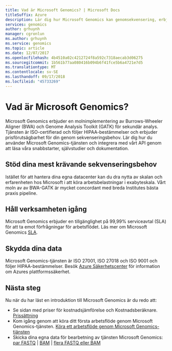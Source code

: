 ```yaml
---
title: Vad är Microsoft Genomics? | Microsoft Docs
titleSuffix: Azure
description: Lär dig hur Microsoft Genomics kan genomsekvensering, erbjuder nu en molnimplementering av Burrows-Wheeler Aligner (BWA) och Genome Analysis Toolkit (GATK) för sekundär analys. Det är ISO-certifierad och följer HIPAA-bestämmelser.
services: genomics
author: grhuynh
manager: cgronlun
ms.author: grhuynh
ms.service: genomics
ms.topic: article
ms.date: 12/07/2017
ms.openlocfilehash: 4b4510a02c4212724f8a592c7318aecab3d06275
ms.sourcegitcommit: 1b561b77aa080416b094b6f41fce5b6a4721e7d5
ms.translationtype: MT
ms.contentlocale: sv-SE
ms.lasthandoff: 09/17/2018
ms.locfileid: "45733269"
---
```

# <a name="what-is-microsoft-genomics"></a>Vad är Microsoft Genomics?
Microsoft Genomics erbjuder en molnimplementering av Burrows-Wheeler Aligner (BWA) och Genome Analysis Toolkit (GATK) för sekundär analys. Tjänsten är ISO-certifierad och följer HIPAA-bestämmelser och erbjuder prisförutsägbarhet för din genom sekvenseringsbehov. Lär dig hur du använder Microsoft Genomics-tjänsten och integrera med vårt API genom att läsa våra snabbstarter, självstudier och dokumentation.

## <a name="support-your-most-demanding-sequencing-needs"></a>Stöd dina mest krävande sekvenseringsbehov
Istället för att hantera dina egna datacenter kan du dra nytta av skalan och erfarenheten hos Microsoft i att köra arbetsbelastningar i exabyteskala. Vårt moln av av BWA-GATK är mycket concordant med breda Institutes bästa praxis pipeline.


## <a name="keep-your-business-running"></a>Håll verksamheten igång
Microsoft Genomics erbjuder en tillgänglighet på 99,99% serviceavtal (SLA) för att ta emot förfrågningar för arbetsflödet. Läs mer om Microsoft Genomics [SLA](https://azure.microsoft.com/support/legal/sla/genomics/v1_0/).


## <a name="secure-your-data"></a>Skydda dina data
Microsoft Genomics-tjänsten är ISO 27001, ISO 27018 och ISO 9001 och följer HIPAA-bestämmelser. Besök [Azure Säkerhetscenter](https://www.microsoft.com/en-us/trustcenter/security) för information om Azures plattformssäkerhet.


## <a name="next-steps"></a>Nästa steg
Nu när du har läst en introduktion till Microsoft Genomics är du redo att:
- Se sidan med priser för kostnadsjämförelse och Kostnadsberäknare. [Prissättning](https://azure.microsoft.com/pricing/details/genomics/)
- Kom igång genom att köra ditt första arbetsflöde genom Microsoft Genomics-tjänsten. [Köra ett arbetsflöde genom Microsoft Genomics-tjänsten ](quickstart-run-genomics-workflow-portal.md)
- Skicka dina egna data för bearbetning av tjänsten Microsoft Genomics: [par FASTQ](quickstart-input-pair-FASTQ.md) | [BAM](quickstart-input-BAM.md) | [flera FASTQ eller BAM](quickstart-input-multiple.md) 

